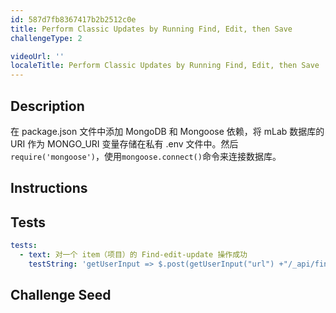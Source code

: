 ```yaml
---
id: 587d7fb8367417b2b2512c0e
title: Perform Classic Updates by Running Find, Edit, then Save
challengeType: 2

videoUrl: ''
localeTitle: Perform Classic Updates by Running Find, Edit, then Save
---
```


## Description
<section id='description'>
在 package.json 文件中添加 MongoDB 和 Mongoose 依赖，将 mLab 数据库的 URI 作为 MONGO_URI 变量存储在私有 .env 文件中。然后<code>require('mongoose')</code>，使用<code>mongoose.connect(<Your URI>)</code>命令来连接数据库。
</section>

## Instructions
<section id='instructions'>

</section>

## Tests
<section id='tests'>

```yml
tests:
  - text: 对一个 item（项目）的 Find-edit-update 操作成功
    testString: 'getUserInput => $.post(getUserInput("url") +"/_api/find-edit-save", {name:"Poldo", age: 40, favoriteFoods:["spaghetti"]}).then(data => { assert.equal(data.name,"Poldo","item.name is not what expected"); assert.equal(data.age, 40,"item.age is not what expected"); assert.deepEqual(data.favoriteFoods, ["spaghetti","hamburger"],"item.favoriteFoods is not what expected"); assert.equal(data.__v, 1,"The item should be previously edited"); }, xhr => { throw new Error(xhr.responseText); })'

```

</section>

## Challenge Seed
<section id='challengeSeed'>















</section>

              